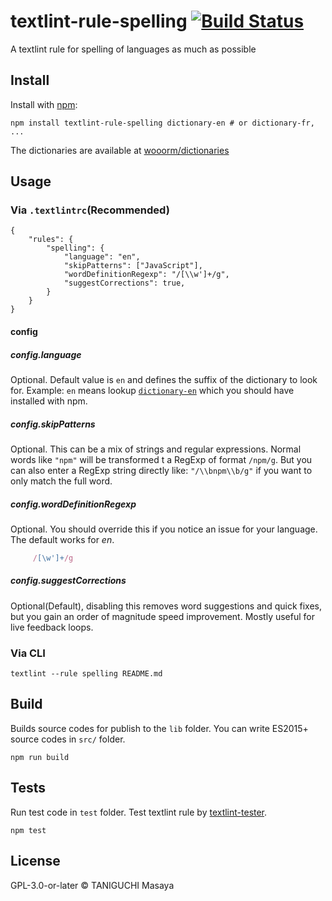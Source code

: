 # textlint-rule-spelling [![Build Status](https://dev.azure.com/ta2gch/ta2gch/_apis/build/status/ta2gch.textlint-rule-spelling?branchName=master)](https://dev.azure.com/ta2gch/ta2gch/_build/latest?definitionId=3&branchName=master)

A textlint rule for spelling of languages as much as possible

## Install

Install with [npm](https://www.npmjs.com/):

    npm install textlint-rule-spelling dictionary-en # or dictionary-fr, ...

The dictionaries are available at [wooorm/dictionaries](https://github.com/wooorm/dictionaries)

## Usage

### Via `.textlintrc`(Recommended)

```jsonc
{
    "rules": {
        "spelling": {
            "language": "en",
            "skipPatterns": ["JavaScript"],
            "wordDefinitionRegexp": "/[\\w']+/g",
            "suggestCorrections": true,
        }
    }
}
```

#### config

##### config.language

Optional. Default value is `en` and defines the suffix of the dictionary to look for. Example: `en` means lookup [`dictionary-en`](https://www.npmjs.com/package/dictionary-en) which you should have installed with npm.

##### config.skipPatterns

Optional. This can be a mix of strings and regular expressions. Normal words like `"npm"` will be transformed t a RegExp of format `/npm/g`. But you can also enter a RegExp string directly like: `"/\\bnpm\\b/g"` if you want to only match the full word.

##### config.wordDefinitionRegexp

Optional. You should override this if you notice an issue for your language. The default works for *en*.

```javascript
     /[\w']+/g
```

##### config.suggestCorrections

Optional(Default), disabling this removes word suggestions and quick fixes, but you gain an order of magnitude speed improvement. Mostly useful for live feedback loops.

### Via CLI

```
textlint --rule spelling README.md
```

## Build

Builds source codes for publish to the `lib` folder.
You can write ES2015+ source codes in `src/` folder.

    npm run build

## Tests

Run test code in `test` folder.
Test textlint rule by [textlint-tester](https://github.com/textlint/textlint-tester "textlint-tester").

    npm test

## License

GPL-3.0-or-later © TANIGUCHI Masaya
